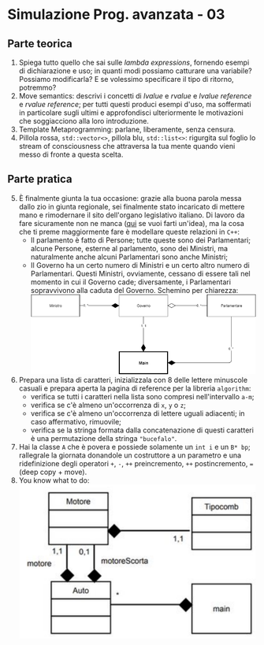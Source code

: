 # Simulazione Prog. avanzata - 03
## Parte teorica
1. Spiega tutto quello che sai sulle _lambda expressions_, fornendo esempi di dichiarazione e uso; in quanti modi possiamo catturare una variabile? Possiamo modificarla? E se volessimo specificare il tipo di ritorno, potremmo?
2. Move semantics: descrivi i concetti di _lvalue_ e _rvalue_ e _lvalue reference_ e _rvalue reference_; per tutti questi produci esempi d'uso, ma soffermati in particolare sugli ultimi e approfondisci ulteriormente le motivazioni che soggiacciono alla loro introduzione. 
3. Template Metaprogramming: parlane, liberamente, senza censura.
4. Pillola rossa, `std::vector<>`, pillola blu, `std::list<>`: rigurgita sul foglio lo stream of consciousness che attraversa la tua mente quando vieni messo di fronte a questa scelta.
## Parte pratica
5. È finalmente giunta la tua occasione: grazie alla buona parola messa dallo zio in giunta regionale, sei finalmente stato incaricato di mettere mano e rimodernare il sito dell'organo legislativo italiano. Di lavoro da fare sicuramente non ne manca ([qui](http://www.parlamento.it/home) se vuoi farti un'idea), ma la cosa che ti preme maggiormente fare è modellare queste relazioni in `C++`:
   * Il parlamento è fatto di Persone; tutte queste sono dei Parlamentari; alcune Persone, esterne al parlamento, sono dei Ministri, ma naturalmente anche alcuni Parlamentari sono anche Ministri;
   * Il Governo ha un certo numero di Ministri e un certo altro numero di Parlamentari. Questi Ministri, ovviamente, cessano di essere tali nel momento in cui il Governo cade; diversamente, i Parlamentari sopravvivono alla caduta del Governo. Schemino per chiarezza: ![uml](assets/es5.png)
6. Prepara una lista di caratteri, inizializzala con $8$ delle lettere minuscole casuali e prepara aperta la pagina di reference per la libreria `algorithm`:
   * verifica se tutti i caratteri nella lista sono compresi nell'intervallo `a-m`;
   * verifica se c'è almeno un'occorrenza di `x`, `y` o `z`;
   * verifica se c'è almeno un'occorrenza di lettere uguali adiacenti; in caso affermativo, rimuovile;
   * verifica se la stringa formata dalla concatenazione di questi caratteri è una permutazione della stringa `"bucefalo"`.
7. Hai la classe `A` che è povera e possiede solamente un `int i` e un `B* bp`; rallegrale la giornata donandole un costruttore a un parametro e una ridefinizione degli operatori `+`, `-`, `++` preincremento, `++` postincremento, `=` (deep copy + move).
8. You know what to do: 
![es8](assets/es8.png)